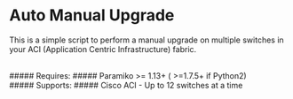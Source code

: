 Auto Manual Upgrade
===================

This is a simple script to perform a manual upgrade on multiple 
switches in your ACI (Application Centric Infrastructure) fabric.

<br>
##### Requires: #####
Paramiko >= 1.13+ ( >=1.7.5+ if Python2)  
     
<br>  
##### Supports: #####
Cisco ACI - Up to 12 switches at a time 
<br>   